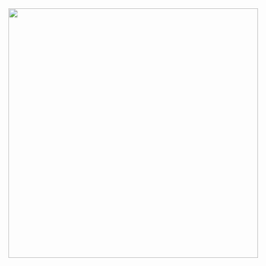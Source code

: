 <!--<h1 align="center">Hi, I'm Ruben Fontes</h1>
<h3 align="center">Front-end developer in Brasil</h3>
<h6 align="center">HTML | CSS | JS | JQUERY | BOOTSTRAP</h6><br>

<p align="center"> <img src="https://komarev.com/ghpvc/?username=RubenFontes&color=blue" alt="Profile views" /> </p>

<!-- <div align="center" style="display: inline-block, margin:1rem 0" >
    <img align="center" alt="HTML" height="40" width="50" src="https://raw.githubusercontent.com/devicons/devicon/master/icons/html5/html5-original.svg">
    <img align="center" alt="CSS" height="40" width="50" src="https://raw.githubusercontent.com/devicons/devicon/master/icons/css3/css3-original.svg">
    <img align="center" alt="Js" height="40" width="50" src="https://raw.githubusercontent.com/devicons/devicon/master/icons/javascript/javascript-plain.svg">
    <img align="center" alt="BS" height="40" src="https://raw.githubusercontent.com/github/explore/80688e429a7d4ef2fca1e82350fe8e3517d3494d/topics/nodejs/nodejs.png">
    <img align="center" alt="Python" height="40" width="60" src="https://raw.githubusercontent.com/devicons/devicon/master/icons/python/python-original.svg">

</div> -->
##


<p align="left">
<img width="500px" src="https://github-readme-stats.vercel.app/api?username=RubenFontes&theme=github_dark&showicons=true)"/>
<!--<img width="334px" src="https://github-readme-stats.vercel.app/api/top-langs/?username=RubenFontes&layout=compact&theme=github_dark"/>-->
</p>
